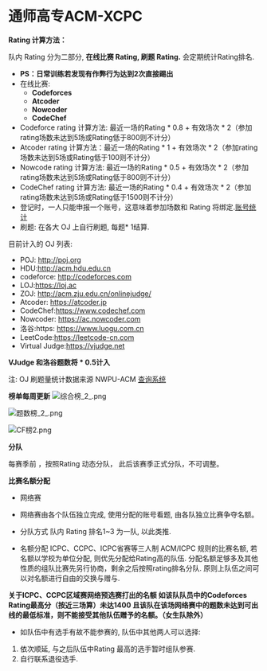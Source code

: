 # 通师高专ACM-XCPC

**Rating 计算方法：**

队内 Rating 分为二部分, **在线比赛 Rating, 刷题 Rating.** 会定期统计Rating排名.

 - **PS：日常训练若发现有作弊行为达到2次直接踢出**
 - 在线比赛:
    - **Codeforces** 
    - **Atcoder**
    - **Nowcoder**
    - **CodeChef**
 - Codeforce rating 计算方法: 最近一场的Rating * 0.8 + 有效场次 * 2（参加rating场数未达到5场或Rating低于800则不计分）
 - Atcoder rating 计算方法：最近一场的Rating * 1 + 有效场次 * 2（参加rating场数未达到5场或Rating低于100则不计分）
 - Nowcode rating 计算方法: 最近一场的Rating * 0.5 + 有效场次 * 2（参加rating场数未达到5场或Rating低于800则不计分）
 - CodeChef rating 计算方法: 最近一场的Rating * 0.4 + 有效场次 * 2（参加rating场数未达到5场或Rating低于1500则不计分）
 - 登记时，一人只能申报一个账号，这意味着参加场数和 Rating 将绑定.[账号统计](https://docs.qq.com/sheet/DYVRwTFhzYWtwZXNX?groupUin=2c50vMuLDKF6Uxpa3LKXwg%3D%3D&tdsourcetag=s_macqq_aiomsg&tab=BB08J2)
 - 刷题: 在各大 OJ 上自行刷题, 每题* 1结算.

  目前计入的 OJ 列表:

 - POJ: http://poj.org
 - HDU:http://acm.hdu.edu.cn 
 - codeforce: http://codeforces.com 
 - LOJ:https://loj.ac 
 - ZOJ: http://acm.zju.edu.cn/onlinejudge/
 - Atcoder: https://atcoder.jp 
 - CodeChef:https://www.codechef.com 
 - Nowcoder: https://ac.nowcoder.com
 - 洛谷:https: https://www.luogu.com.cn
 - LeetCode:https://leetcode-cn.com
 - Virtual Judge:https://vjudge.net


**VJudge 和洛谷题数将 * 0.5计入**

注: OJ 刷题量统计数据来源 NWPU-ACM [查询系统](https://ojhunt.com/statistics)

**榜单每周更新**
![综合榜_2_.png](https://i.loli.net/2021/07/25/DCexW9c8sNZ6PuB.png)

![题数榜_2_.png](https://i.loli.net/2021/07/25/wt9pHEScjVh7Qgb.png)

![CF榜2.png](https://i.loli.net/2021/07/25/9Q7wnbMCJGWDYVE.png)

 **分队**
 
每赛季前 ，按照Rating 动态分队， 此后该赛季正式分队，不可调整。

**比赛名额分配**

 -  网络赛

 - 网络赛由各个队伍独立完成, 使用分配的账号看题, 由各队独立比赛争夺名额。

- 分队方式
队内 Rating 排名1~3 为一队, 以此类推.

- 名额分配
ICPC、CCPC、ICPC省赛等三人制 ACM/ICPC 规则的比赛名额, 若名额以学校为单位分配, 则优先分配给Rating高的队伍.
分配名额足够多及其他性质的组队比赛先另行协商，剩余之后按照rating排名分队.
原则上队伍之间可以对名额进行自由的交换与赠与.

**关于ICPC、CCPC区域赛网络预选赛打出的名额 如该队队员中的Codeforces Rating最高分（按近三场算）未达1400 且该队在该场网络赛中的题数未达到可出线的最低标准，则不能接受其他队伍赠予的名额。（女生队除外）**

- 如队伍中有选手有故不能参赛的, 队伍中其他两人可以选择:
1. 依次顺延, 与之后队伍中Rating 最高的选手暂时组队参赛.
2. 自行联系退役选手.
